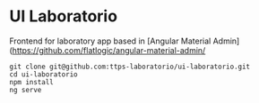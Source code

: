 # UI Laboratorio

Frontend for laboratory app based in [Angular Material Admin](https://github.com/flatlogic/angular-material-admin/

```
git clone git@github.com:ttps-laboratorio/ui-laboratorio.git
cd ui-laboratorio
npm install
ng serve 
```